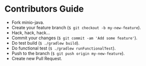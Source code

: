 # Contributors Guide
* Fork minio-java.
* Create your feature branch (`$ git checkout -b my-new-feature`).
* Hack, hack, hack...
* Commit your changes (`$ git commit -am 'Add some feature'`).
* Do test build (`$ ./gradlew build`).
* Do functional test (`$ ./gradlew runFunctionalTest`).
* Push to the branch (`$ git push origin my-new-feature`).
* Create new Pull Request.
